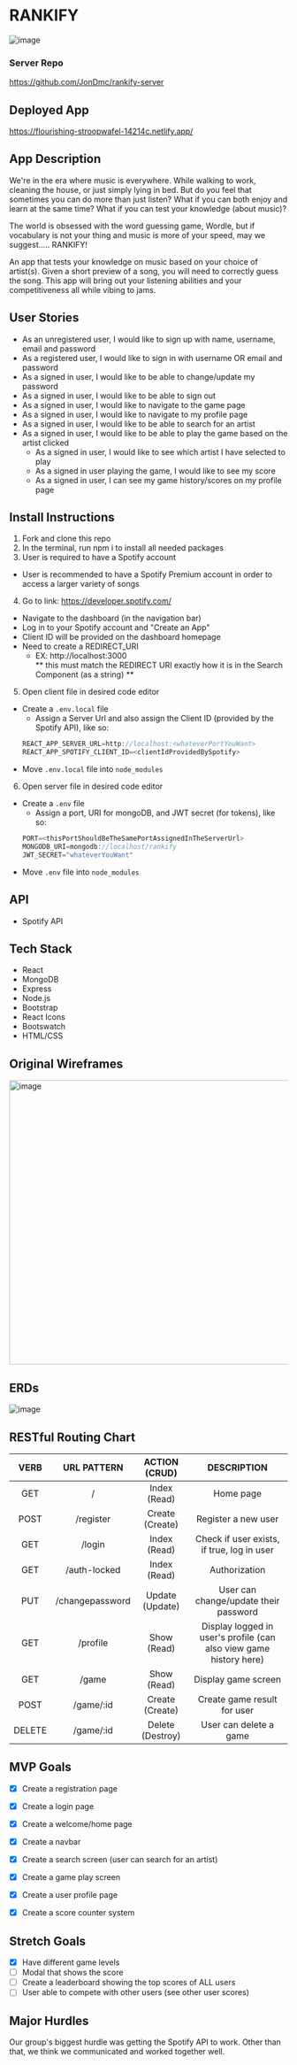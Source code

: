 # RANKIFY

![image](https://user-images.githubusercontent.com/96402339/160059829-da30c6a2-551a-4d03-9b67-60dc498799bf.png)

### Server Repo
https://github.com/JonDmc/rankify-server

## Deployed App
https://flourishing-stroopwafel-14214c.netlify.app/

## App Description
We're in the era where music is everywhere. While walking to work, cleaning the house, or just simply lying in bed. But do you feel that sometimes you can do more than just listen? What if you can both enjoy and learn at the same time? What if you can test your knowledge (about music)?

The world is obsessed with the word guessing game, Wordle, but if vocabulary is not your thing and music is more of your speed, may we suggest..... RANKIFY! 

An app that tests your knowledge on music based on your choice of artist(s). Given a short preview of a song, you will need to correctly guess the song.
This app will bring out your listening abilities and your competitiveness all while vibing to jams.

## User Stories
  - As an unregistered user, I would like to sign up with name, username, email and password
  - As a registered user, I would like to sign in with username OR email and password
  - As a signed in user, I would like to be able to change/update my password
  - As a signed in user, I would like to be able to sign out
  - As a signed in user, I would like to navigate to the game page
  - As a signed in user, I would like to navigate to my profile page
  - As a signed in user, I would like to be able to search for an artist
  - As a signed in user, I would like to be able to play the game based on the artist clicked
    - As a signed in user, I would like to see which artist I have selected to play
    - As a signed in user playing the game, I would like to see my score
    - As a signed in user, I can see my game history/scores on my profile page

## Install Instructions
1. Fork and clone this repo
2. In the terminal, run npm i to install all needed packages
3. User is required to have a Spotify account
  - User is recommended to have a Spotify Premium account in order to access a larger variety of songs
4. Go to link: https://developer.spotify.com/
  - Navigate to the dashboard (in the navigation bar)
  - Log in to your Spotify account and "Create an App"
  - Client ID will be provided on the dashboard homepage
  - Need to create a REDIRECT_URI
    - EX: http://localhost:3000  
    ** this must match the REDIRECT URI exactly how it is in the Search Component (as a string) **
5. Open client file in desired code editor
  - Create a ```.env.local``` file
    - Assign a Server Url and also assign the Client ID (provided by the Spotify API), like so:
    ```js
    REACT_APP_SERVER_URL=http://localhost:<whateverPortYouWant>
    REACT_APP_SPOTIFY_CLIENT_ID=<clientIdProvidedBySpotify>
    ```
  - Move ```.env.local``` file into ```node_modules```
6. Open server file in desired code editor
  - Create a ```.env``` file
    - Assign a port, URI for mongoDB, and JWT secret (for tokens), like so:
    ```js
    PORT=<thisPortShouldBeTheSamePortAssignedInTheServerUrl>
    MONGODB_URI=mongodb://localhost/rankify
    JWT_SECRET="whateverYouWant"
    ```
  - Move ```.env``` file into ```node_modules```

## API
  - Spotify API

## Tech Stack
  - React
  - MongoDB
  - Express
  - Node.js
  - Bootstrap
  - React Icons
  - Bootswatch
  - HTML/CSS

## Original Wireframes
<img width="514" alt="image" src="https://user-images.githubusercontent.com/96402339/160187401-6da0da80-6d8e-455e-89d0-0c0580a1723d.png">

## ERDs
![image](https://user-images.githubusercontent.com/96402339/161178615-9914c7e1-2008-404a-b6b0-3d50095005e2.png)

## RESTful Routing Chart

| VERB | URL PATTERN | ACTION (CRUD) | DESCRIPTION |
|    :---:     |     :---:      |    :---:      |    :---:      |
| GET | / | Index (Read) | Home page |
| POST | /register | Create (Create) | Register a new user |
| GET | /login  | Index (Read) | Check if user exists, if true, log in user |
| GET | /auth-locked | Index (Read) | Authorization |
| PUT | /changepassword | Update (Update) | User can change/update their password
| GET | /profile  | Show (Read) | Display logged in user's profile (can also view game history here)|
| GET | /game | Show (Read) | Display game screen
| POST | /game/:id | Create (Create) | Create game result for user |
| DELETE | /game/:id | Delete (Destroy) | User can delete a game |


## MVP Goals
- [X] Create a registration page
- [X] Create a login page
- [X] Create a welcome/home page 
- [X] Create a navbar
- [X] Create a search screen (user can search for an artist)
- [X] Create a game play screen
- [X] Create a user profile page 
- [X] Create a score counter system


## Stretch Goals
- [X] Have different game levels
- [ ] Modal that shows the score
- [ ] Create a leaderboard showing the top scores of ALL users
- [ ] User able to compete with other users (see other user scores)

## Major Hurdles
Our group's biggest hurdle was getting the Spotify API to work. 
Other than that, we think we communicated and worked together well. 

